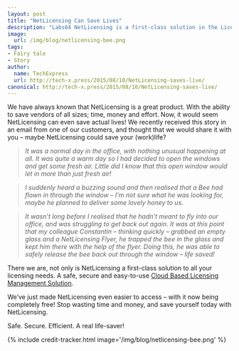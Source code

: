 ```yaml
---
layout: post
title: "NetLicensing Can Save Lives"
description: "Labs64 NetLicensing is a first-class solution in the Licensing as a Service (LaaS) sector"
image:
  url: /img/blog/netlicensing-bee.png
tags:
- Fairy tale
- Story
author:
  name: TechExpress
  url: http://tech-x.press/2015/08/10/NetLicensing-saves-live/
canonical: http://tech-x.press/2015/08/10/NetLicensing-saves-live/
---
```


We have always known that NetLicensing is a great product. With the ability to save vendors of all sizes; time, money and effort. Now, it would seem NetLicensing can even save actual lives! We recently received this story in an email from one of our customers, and thought that we would share it with you – maybe NetLicensing could save your (work)life?

> *It was a normal day in the office, with nothing unusual happening at all. It was quite a warm day so I had decided to open the windows and get some fresh air. Little did I know that this open window would let in more than just fresh air!*

> *I suddenly heard a buzzing sound and then realised that a Bee had flown in through the window – I’m not sure what he was looking for, maybe he planned to deliver some lovely honey to us.*

> *It wasn’t long before I realised that he hadn’t meant to fly into our office, and was struggling to get back out again. It was at this point that my colleague Constantin – thinking quickly – grabbed an empty glass and a NetLicensing Flyer, he trapped the bee in the glass and kept him there with the help of the flyer. Doing this, he was able to safely release the bee back out through the window – life saved!*

There we are, not only is NetLicensing a first-class solution to all your licensing needs. A safe, secure and easy-to-use [Cloud Based Licensing Management Solution](http://netlicensing.io).

We’ve just made NetLicensing even easier to access – with it now being completely free! Stop wasting time and money, and save yourself today with NetLicensing.

Safe. Secure. Efficient. A real life-saver!

{% include credit-tracker.html image='/img/blog/netlicensing-bee.png' %}
